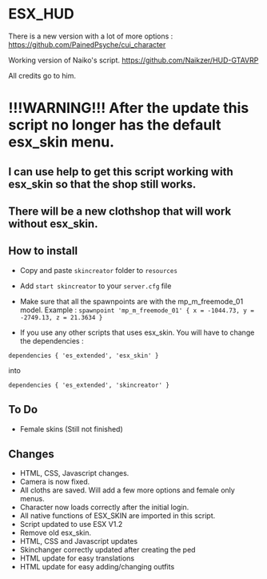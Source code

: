 # ESX_HUD

There is a new version with a lot of more options : https://github.com/PainedPsyche/cui_character

Working version of Naiko's script.
https://github.com/Naikzer/HUD-GTAVRP

All credits go to him.

# !!!WARNING!!! After the update this script no longer has the default esx_skin menu.
## I can use help to get this script working with esx_skin so that the shop still works.
## There will be a new clothshop that will work without esx_skin.

## How to install

* Copy and paste ```skincreator``` folder to ```resources```
* Add ```start skincreator``` to your ```server.cfg``` file

* Make sure that all the spawnpoints are with the mp_m_freemode_01 model.
 Example : ```spawnpoint 'mp_m_freemode_01' { x = -1044.73, y = -2749.13, z = 21.3634 }```
 
* If you use any other scripts that uses esx_skin. You will have to change the dependencies :

```dependencies { 'es_extended', 'esx_skin' }```

into

```dependencies { 'es_extended', 'skincreator' }```
 
## To Do
* Female skins (Still not finished)

## Changes
* HTML, CSS, Javascript changes.
* Camera is now fixed.
* All cloths are saved. Will add a few more options and female only menus.
* Character now loads correctly after the initial login.
* All native functions of ESX_SKIN are imported in this script.
* Script updated to use ESX V1.2
* Remove old esx_skin.
* HTML, CSS and Javascript updates
* Skinchanger correctly updated after creating the ped
* HTML update for easy translations
* HTML update for easy adding/changing outfits
